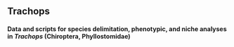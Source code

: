 ## Trachops
#### Data and scripts for species delimitation, phenotypic, and niche analyses in <i>Trachops</i> (Chiroptera, Phyllostomidae)
